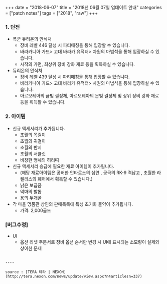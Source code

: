 +++
date = "2018-06-07"
title = "2018년 06월 07일 업데이트 안내"
categories = ["patch notes"]
tags = ["2018", "raw"]
+++

### 1. 던전
- 폭군 듀리온의 안식처
  - 장비 레벨 446 달성 시 파티매칭을 통해 입장할 수 있습니다.
  - 바라카니아 가드> 고대 바라카 유적터> 차원의 마법석을 통해 입장하실 수 있습니다.
  - 시작의 가면, 최상위 장비 강화 재료 등을 획득하실 수 있습니다.
- 듀리온의 안식처
  - 장비 레벨 439 달성 시 파티매칭을 통해 입장할 수 있습니다.
  - 바라카니아 가드> 고대 바라카 유적터> 차원의 마법석을 통해 입장하실 수 있습니다.  
  - 아르보레아의 금빛 결정체, 아르보레아의 은빛 결정체 및 상위 장비 강화 재료 등을 획득할 수 있습니다.

### 2. 아이템
- 신규 액세서리가 추가됩니다.
  - 초월의 목걸이
  - 초월의 귀걸이
  - 초월의 반지
  - 초월의 서클릿
  - 비장한 맹세의 허리띠
- 신규 액세서리 승급에 필요한 재료 아이템이 추가됩니다.
  - (해당 재료아이템은 공허한 안타로스의 심연 , 궁극의 RK-9 격납고 , 초월한 라켈리스의 폐허에서 획득할 수 있습니다.)
  - 낡은 보급품
  - 악마의 발톱
  - 용의 두개골
- 각 마을 명품관 상인의 판매목록에 특성 초기화 물약이 추가됩니다.
  - 가격: 2,000골드

### [버그수정]
- UI
  - 옵션 리셋 주문서로 장비 옵션 순서만 변경 시 UI에 표시되는 소모량이 실제와 상이한 문제
```

----

source : [TERA 테라 | NEXON](http://tera.nexon.com/news/update/view.aspx?n4articlesn=337)
